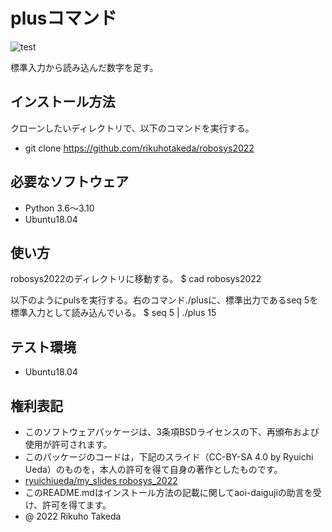 # plusコマンド
![test](https://github.com/rikuhotakeda/robosys2022/actions/workflows/test.yml/badge.svg)

標準入力から読み込んだ数字を足す。

## インストール方法
クローンしたいディレクトリで、以下のコマンドを実行する。
* git clone https://github.com/rikuhotakeda/robosys2022

## 必要なソフトウェア
* Python 3.6～3.10
* Ubuntu18.04

## 使い方
robosys2022のディレクトリに移動する。
$ cad robosys2022

以下のようにpulsを実行する。右のコマンド./plusに、標準出力であるseq 5を標準入力として読み込んでいる。
$ seq 5 | ./plus
15

## テスト環境
* Ubuntu18.04

## 権利表記
* このソフトウェアパッケージは、3条項BSDライセンスの下、再頒布および使用が許可されます。
* このパッケージのコードは，下記のスライド（CC-BY-SA 4.0 by Ryuichi Ueda）のものを，本人の許可を得て自身の著作としたものです。
* [ryuichiueda/my_slides robosys_2022](https://github.com/ryuichiueda/my_slides/tree/master/robosys_2022)
* このREADME.mdはインストール方法の記載に関してaoi-daigujiの助言を受け、許可を得てます。
* @ 2022 Rikuho Takeda
